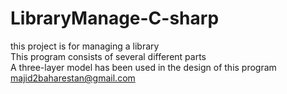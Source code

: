 # LibraryManage-C-sharp  
this project is for managing a library   
This program consists of several different parts  
A three-layer model has been used in the design of this program  
majid2baharestan@gmail.com  
